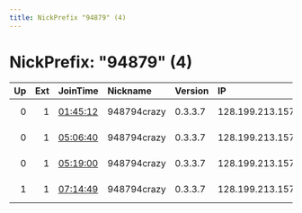 ```yaml
---
title: NickPrefix "94879" (4)
---
```


# NickPrefix: "94879" (4)

|   Up |   Ext | JoinTime                                                                                            | Nickname    | Version   | IP              | AS                | CC   |   ORp |   Dirp | OS    | Contact                             |   eFamMembers |
|-----:|------:|:----------------------------------------------------------------------------------------------------|:------------|:----------|:----------------|:------------------|:-----|------:|-------:|:------|:------------------------------------|--------------:|
|    0 |     1 | [01:45:12](https://metrics.torproject.org/rs.html#details/1446A7C877CA7B65A67482D0C823457A057EEB1D) | 948794crazy | 0.3.3.7   | 128.199.213.157 | DigitalOcean, LLC | sg   |  9001 |      0 | Linux | LTC Address: LcfRixS5CjCF7KEsapKi4c |             1 |
|    0 |     1 | [05:06:40](https://metrics.torproject.org/rs.html#details/3CF073F01F01EA773944AA3F2946BFF929A95017) | 948794crazy | 0.3.3.7   | 128.199.213.157 | DigitalOcean, LLC | sg   |  9001 |      0 | Linux | LTC Address: LcfRixS5CjCF7KEsapKi4c |             1 |
|    0 |     1 | [05:19:00](https://metrics.torproject.org/rs.html#details/3653D5AEE26BBB4A430D65BD3372554559C13B2A) | 948794crazy | 0.3.3.7   | 128.199.213.157 | DigitalOcean, LLC | sg   |  9001 |      0 | Linux | LTC Address: LcfRixS5CjCF7KEsapKi4c |             1 |
|    1 |     1 | [07:14:49](https://metrics.torproject.org/rs.html#details/BEDAE116169C49DC647DF7A8C54EEEF2267E798C) | 948794crazy | 0.3.3.7   | 128.199.213.157 | DigitalOcean, LLC | sg   |  9001 |      0 | Linux | LTC Address: LcfRixS5CjCF7KEsapKi4c |             1 |
